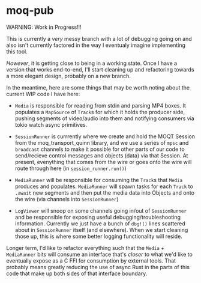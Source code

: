 # moq-pub

WARNING: Work in Progress!!!

This is currently a *very* messy branch with a lot of debugging going on and also isn't currently factored in the way I eventualy imagine implementing this tool. 

_However_, it is getting close to being in a working state. Once I have a version that works end-to-end, I'll start cleaning up and refactoring towards a more elegant design, probably on a new branch.

In the meantime, here are some things that may be worth noting about the current WIP code I have here:

- `Media` is responsible for reading from stdin and parsing MP4 boxes. It populates a `MapSource` of `Track`s for which it holds the producer side, pushing segments of video/audio into them and notifying consumers via tokio watch async primitives.

- `SessionRunner` is currrently where we create and hold the MOQT Session from the moq_transport_quinn library, and we use a series of `mpsc` and `broadcast` channels to make it possible for other parts of our code to send/recieve control messages and objects (data) via that Session. At present, evenything that comes from the wire or goes onto the wire will route through here (in `session_runner.run()`)

- `MediaRunner` will be responsible for consuming the `Track`s that `Media` produces and populates. `MediaRunner` will spawn tasks for each `Track` to `.await` new segments and then put the media data into Objects and onto the wire (via channels into `SessionRunner`)

- `LogViewer` will snoop on some channels going in/out of `SessionRunner` and be responsible for exposing useful debugging/troubleshooting information. Currently we just have a bunch of `dbg!()` lines scattered about in `SessionRunner` itself (and elsewhere). When we start cleaning those up, this is where some better logging functionality will reside.

Longer term, I'd like to refactor everything such that the `Media` + `MediaRunner` bits will consume an interface that's _closer_ to what we'd like to eventually expose as a C FFI for consumption by external tools. That probably means greatly reducing the use of async Rust in the parts of this code that make up both sides of that interface boundary.
